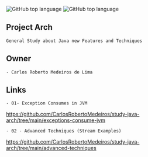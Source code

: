 ![GitHub top language](https://img.shields.io/badge/Java--%20JDK-17-green)
![GitHub top language](https://img.shields.io/badge/Java--%20JDK-11-green)
## Project Arch
	General Study about Java new Features and Techniques
	
## Owner
	- Carlos Roberto Medeiros de Lima
	
## Links
    - 01- Exception Consumes in JVM
https://github.com/CarlosRobertoMedeiros/study-java-arch/tree/main/exceptions-consume-jvm

    - 02 - Advanced Techniques (Stream Examples)
https://github.com/CarlosRobertoMedeiros/study-java-arch/tree/main/advanced-techniques
